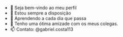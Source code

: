 - 👋 Seja bem-vindo ao meu perfil
- 👀 Estou sempre a disposição
- 🌱 Aprendendo a cada dia que passa
- 💞️ Tenho uma ótima amizade com os meus colegas.
- 📫 Contato: @gabriel.costa113

<!---
Gabrielvc27/Gabrielvc27 is a ✨ special ✨ repository because its `README.md` (this file) appears on your GitHub profile.
You can click the Preview link to take a look at your changes.
--->
